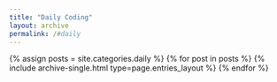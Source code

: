 ```yaml
---
title: "Daily Coding"
layout: archive
permalink: /#daily
---
```



{% assign posts = site.categories.daily %}
{% for post in posts %} {% include archive-single.html type=page.entries_layout %} {% endfor %}

